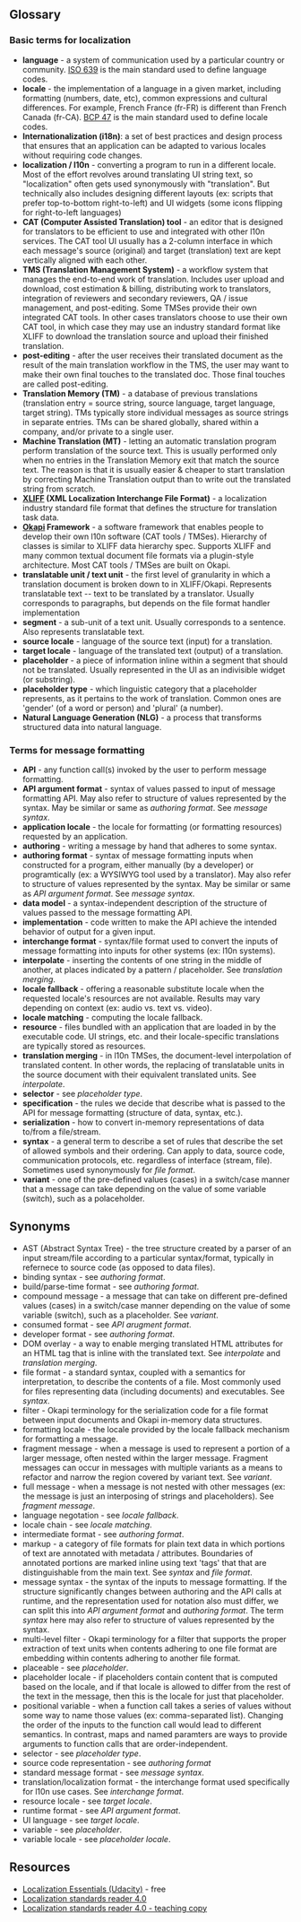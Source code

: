 ## Glossary

### Basic terms for localization

* **language** - a system of communication used by a particular country or community. [ISO 639](https://en.wikipedia.org/wiki/ISO_639) is the main standard used to define language codes.
* **locale** - the implementation of a language in a given market, including formatting (numbers, date, etc), common expressions and cultural differences. For example, French France (fr-FR) is different than French Canada (fr-CA). [BCP 47](https://en.wikipedia.org/wiki/IETF_language_tag) is the main standard used to define locale codes.
* **Internationalization (i18n)**: a set of best practices and design process that ensures that an application can be adapted to various locales without requiring code changes.
* **localization / l10n** - converting a program to run in a different locale. Most of the effort revolves around translating UI string text, so "localization" often gets used synonymously with "translation". But technically also includes designing different layouts (ex: scripts that prefer top-to-bottom right-to-left) and UI widgets (some icons flipping for right-to-left languages)
* **CAT (Computer Assisted Translation) tool** - an editor that is designed for translators to be efficient to use and integrated with other l10n services. The CAT tool UI usually has a 2-column interface in which each message's source (original) and target (translation) text are kept vertically aligned with each other.
* **TMS (Translation Management System)** - a workflow system that manages the end-to-end work of translation. Includes user upload and download, cost estimation & billing, distributing work to translators, integration of reviewers and secondary reviewers, QA / issue management, and post-editing. Some TMSes provide their own integrated CAT tools. In other cases translators choose to use their own CAT tool, in which case they may use an industry standard format like XLIFF to download the translation source and upload their finished translation.
* **post-editing** - after the user receives their translated document as the result of the main translation workflow in the TMS, the user may want to make their own final touches to the translated doc. Those final touches are called post-editing.
* **Translation Memory (TM)** - a database of previous translations (translation entry = source string, source language, target language, target string). TMs typically store individual messages as source strings in separate entries. TMs can be shared globally, shared within a company, and/or private to a single user.
* **Machine Translation (MT)** - letting an automatic translation program perform translation of the source text. This is usually performed only when no entries in the Translation Memory exit that match the source text. The reason is that it is usually easier & cheaper to start translation by correcting Machine Translation output than to write out the translated string from scratch.
* **[XLIFF](https://en.wikipedia.org/wiki/XLIFF) (XML Localization Interchange File Format)** - a localization industry standard file format that defines the structure for translation task data.
* **[Okapi](https://okapiframework.org/) Framework** - a software framework that enables people to develop their own l10n software (CAT tools / TMSes). Hierarchy of classes is similar to XLIFF data hierarchy spec. Supports XLIFF and many common textual document file formats via a plugin-style architecture. Most CAT tools / TMSes are built on Okapi.
* **translatable unit / text unit** - the first level of granularity in which a translation document is broken down to in XLIFF/Okapi. Represents translatable text -- text to be translated by a translator. Usually corresponds to paragraphs, but depends on the file format handler implementation
* **segment** - a sub-unit of a text unit. Usually corresponds to a sentence. Also represents translatable text.
* **source locale** - language of the source text (input) for a translation.
* **target locale** - language of the translated text (output) of a translation.
* **placeholder** - a piece of information inline within a segment that should not be translated. Usually represented in the UI as an indivisible widget (or substring).
* **placeholder type** - which linguistic category that a placeholder represents, as it pertains to the work of translation. Common ones are 'gender' (of a word or person) and 'plural' (a number).
* **Natural Language Generation (NLG)** - a process that transforms structured data into natural language.

### Terms for message formatting

* **API** - any function call(s) invoked by the user to perform message formatting.
* **API argument format** - syntax of values passed to input of message formatting API.  May also refer to structure of values represented by the syntax. May be similar or same as *authoring format*. See *message syntax*.
* **application locale** - the locale for formatting (or formatting resources) requested by an application.
* **authoring** - writing a message by hand that adheres to some syntax.
* **authoring format** - syntax of message formatting inputs when constructed for a program, either manually (by a developer) or programtically (ex: a WYSIWYG tool used by a translator). May also refer to structure of values represented by the syntax.  May be similar or same as *API argument format*.  See *message syntax*.
* **data model** - a syntax-independent description of the structure of values passed to the message formatting API.
* **implementation** - code written to make the API achieve the intended behavior of output for a given input.
* **interchange format** - syntax/file format used to convert the inputs of message formatting into inputs for other systems (ex: l10n systems).
* **interpolate** - inserting the contents of one string in the middle of another, at places indicated by a pattern / placeholder.  See *translation merging*.
* **locale fallback** - offering a reasonable substitute locale when the requested locale's resources are not available. Results may vary depending on context (ex: audio vs. text vs. video).
* **locale matching** - computing the locale fallback.
* **resource** - files bundled with an application that are loaded in by the executable code.  UI strings, etc. and their locale-specific translations are typically stored as resources.
* **translation merging** - in l10n TMSes, the document-level interpolation of translated content. In other words, the replacing of translatable units in the source document with their equivalent translated units.  See *interpolate*.
* **selector** - see *placeholder type*.
* **specification** - the rules we decide that describe what is passed to the API for message formatting (structure of data, syntax, etc.).
* **serialization** - how to convert in-memory representations of data to/from a file/stream.
* **syntax** - a general term to describe a set of rules that describe the set of allowed symbols and their ordering. Can apply to data, source code, communication protocols, etc. regardless of interface (stream, file).  Sometimes used synonymously for *file format*.
* **variant** - one of the pre-defined values (cases) in a switch/case manner that a message can take depending on the value of some variable (switch), such as a polaceholder.


## Synonyms

* AST (Abstract Syntax Tree) - the tree structure created by a parser of an input stream/file according to a particular syntax/format, typically in refernece to source code (as opposed to data files).
* binding syntax - see *authoring format*.
* build/parse-time format - see *authoring format*.
* compound message - a message that can take on different pre-defined values (cases) in a switch/case manner depending on the value of some variable (switch), such as a placeholder. See *variant*.
* consumed format - see *API arugment format*.
* developer format - see *authoring format*.
* DOM overlay - a way to enable merging translated HTML attributes for an HTML tag that is inline with the translated text.  See *interpolate* and *translation merging*.
* file format - a standard syntax, coupled with a semantics for interpretation, to describe the contents of a file. Most commonly used for files representing data (including documents) and executables.  See *syntax*.
* filter - Okapi terminology for the serialization code for a file format between input documents and Okapi in-memory data structures.
* formatting locale - the locale provided by the locale fallback mechanism for formatting a message.
* fragment message - when a message is used to represent a portion of a larger message, often nested within the larger message.  Fragment messages can occur in messages with multiple variants as a means to refactor and narrow the region covered by variant text.  See *variant*.
* full message - when a message is not nested with other messages (ex: the message is just an interposing of strings and placeholders).  See *fragment message*.
* language negotation - see *locale fallback*.
* locale chain - see *locale matching*.
* intermediate format - see *authoring format*.
* markup - a category of file formats for plain text data in which portions of text are annotated with metadata / attributes. Boundaries of annotated portions are marked inline using text 'tags' that that are distinguishable from the main text.  See *syntax* and *file format*.
* message syntax - the syntax of the inputs to message formatting.  If the structure significantly changes between authoring and the API calls at runtime, and the representation used for notation also must differ, we can split this into *API argument format* and *authoring format*.  The term *syntax* here may also refer to structure of values represented by the syntax.
* multi-level filter - Okapi terminology for a filter that supports the proper extraction of text units when contents adhering to one file format are embedding within contents adhering to another file format.
* placeable - see *placeholder*.
* placeholder locale - if placeholders contain content that is computed based on the locale, and if that locale is allowed to differ from the rest of the text in the message, then this is the locale for just that placeholder.
* positional variable - when a function call takes a series of values without some way to name those values (ex: comma-separated list).  Changing the order of the inputs to the function call would lead to different semantics.  In contrast, maps and named paramters are ways to provide arguments to function calls that are order-independent.
* selector - see *placeholder type*.
* source code representation - see *authoring format*
* standard message format - see *message syntax*.
* translation/localization format - the interchange format used specifically for l10n use cases.  See *interchange format*.
* resource locale - see *target locale*.
* runtime format - see *API argument format*.
* UI language - see *target locale*.
* variable - see *placeholder*.
* variable locale - see *placeholder locale*.


## Resources
* [Localization Essentials (Udacity)](https://www.udacity.com/course/localization-essentials--ud610) - free
* [Localization standards reader 4.0](https://magazine.multilingual.com/issue/jan-feb-2019dm/localization-standards-reader-4-0/)
* [Localization standards reader 4.0 - teaching copy](http://www.tara.tcd.ie/bitstream/handle/2262/90713/L10n%20Standards%20Reader%20v4.0.1.pdf?sequence=1&isAllowed=y)
